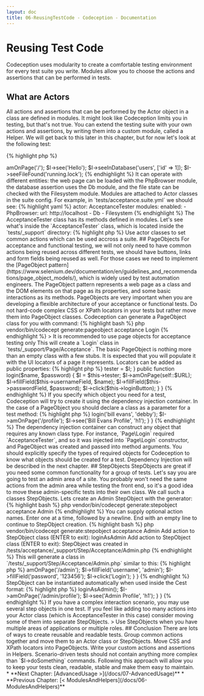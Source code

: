 ```yaml
---
layout: doc
title: 06-ReusingTestCode - Codeception - Documentation
---
```


# Reusing Test Code

Codeception uses modularity to create a comfortable testing environment for every test suite you write.
Modules allow you to choose the actions and assertions that can be performed in tests.

## What are Actors

All actions and assertions that can be performed by the Actor object in a class are defined in modules.
It might look like Codeception limits you in testing, but that's not true. You can extend the testing suite
with your own actions and assertions, by writing them into a custom module, called a Helper.
We will get back to this later in this chapter, but for now let's look at the following test:

{% highlight php %}

<?php
$I->amOnPage('/');
$I->see('Hello');
$I->seeInDatabase('users', ['id' => 1]);
$I->seeFileFound('running.lock');

{% endhighlight %}

It can operate with different entities: the web page can be loaded with the PhpBrowser module,
the database assertion uses the Db module, and the file state can be checked with the Filesystem module.

Modules are attached to Actor classes in the suite config.
For example, in `tests/acceptance.suite.yml` we should see:

{% highlight yaml %}

actor: AcceptanceTester
modules:
    enabled:
        - PhpBrowser:
            url: http://localhost
        - Db
        - Filesystem

{% endhighlight %}

The AcceptanceTester class has its methods defined in modules.
Let's see what's inside the `AcceptanceTester` class, which is located inside the `tests/_support` directory:

{% highlight php %}

<?php
/**
 * Inherited Methods
 * @method void wantToTest($text)
 * @method void wantTo($text)
 * @method void execute($callable)
 * @method void expectTo($prediction)
 * @method void expect($prediction)
 * @method void amGoingTo($argumentation)
 * @method void am($role)
 * @method void lookForwardTo($achieveValue)
 * @method void comment($description)
 * @method void haveFriend($name, $actorClass = null)
 *
 * @SuppressWarnings(PHPMD)
*/
class AcceptanceTester extends \Codeception\Actor
{
    use _generated\AcceptanceTesterActions;

   /**
    * Define custom actions here
    */
}

{% endhighlight %}

The most important part is the `_generated\AcceptanceTesterActions` trait, which is used as a proxy for enabled modules.
It knows which module executes which action and passes parameters into it.
This trait was created by running `codecept build` and is regenerated each time module or configuration changes.

> Use actor classes to set common actions which can be used accross a suite.


## PageObjects

For acceptance and functional testing, we will not only need to have common actions being reused across different tests,
we should have buttons, links and form fields being reused as well. For those cases we need to implement
the [PageObject pattern](https://www.selenium.dev/documentation/en/guidelines_and_recommendations/page_object_models/),
which is widely used by test automation engineers. The PageObject pattern represents a web page as a class
and the DOM elements on that page as its properties, and some basic interactions as its methods.
PageObjects are very important when you are developing a flexible architecture of your acceptance or functional tests.
Do not hard-code complex CSS or XPath locators in your tests but rather move them into PageObject classes.

Codeception can generate a PageObject class for you with command:

{% highlight bash %}

php vendor/bin/codecept generate:pageobject acceptance Login

{% endhighlight %}

> It is recommended to use page objects for acceptance testing only

This will create a `Login` class in `tests/_support/Page/Acceptance`.
The basic PageObject is nothing more than an empty class with a few stubs.

It is expected that you will populate it with the UI locators of a page it represents. Locators can be added as public properties:

{% highlight php %}

<?php
namespace Page\Acceptance;

class Login
{
    public static $URL = '/login';

    public $usernameField = '#mainForm #username';
    public $passwordField = '#mainForm input[name=password]';
    public $loginButton = '#mainForm input[type=submit]';

    // ...
}

{% endhighlight %}

But let's move further. The PageObject concept specifies that the methods for the page interaction should also be stored in a PageObject class. 

Let's define a `login` method in this class:

{% highlight php %}

<?php
namespace Page\Acceptance;

class Login
{
    public static $URL = '/login';

    public $usernameField = '#mainForm #username';
    public $passwordField = '#mainForm input[name=password]';
    public $loginButton = '#mainForm input[type=submit]';

    /**
     * @var AcceptanceTester
     */
    protected $tester;

    // we inject AcceptanceTester into our class
    public function __construct(\AcceptanceTester $I)
    {
        $this->tester = $I;
    }

    public function login($name, $password)
    {
        $I = $this->tester;

        $I->amOnPage(self::$URL);
        $I->fillField($this->usernameField, $name);
        $I->fillField($this->passwordField, $password);
        $I->click($this->loginButton);
    }
}

{% endhighlight %}

If you specify which object you need for a test, Codeception will try to create it using the dependency injection container.
In the case of a PageObject you should declare a class as a parameter for a test method:

{% highlight php %}

<?php
class UserCest
{
    function showUserProfile(AcceptanceTester $I, \Page\Acceptance\Login $loginPage)
    {
        $loginPage->login('bill evans', 'debby');
        $I->amOnPage('/profile');
        $I->see('Bill Evans Profile', 'h1');
    }
}

{% endhighlight %}

The dependency injection container can construct any object that requires any known class type.
For instance, `Page\Login` required `AcceptanceTester`, and so it was injected into `Page\Login` constructor,
and PageObject was created and passed into method arguments. You should explicitly specify
the types of required objects for Codeception to know what objects should be created for a test.
Dependency Injection will be described in the next chapter.

## StepObjects

StepObjects are great if you need some common functionality for a group of tests.
Let's say you are going to test an admin area of a site. You probably won't need the same actions from the admin area
while testing the front end, so it's a good idea to move these admin-specific tests into their own class.
We call such a classes StepObjects.

Lets create an Admin StepObject with the generator:

{% highlight bash %}

php vendor/bin/codecept generate:stepobject acceptance Admin

{% endhighlight %}

You can supply optional action names. Enter one at a time, followed by a newline.
End with an empty line to continue to StepObject creation.

{% highlight bash %}

php vendor/bin/codecept generate:stepobject acceptance Admin
Add action to StepObject class (ENTER to exit): loginAsAdmin
Add action to StepObject class (ENTER to exit):
StepObject was created in /tests/acceptance/_support/Step/Acceptance/Admin.php

{% endhighlight %}

This will generate a class in `/tests/_support/Step/Acceptance/Admin.php` similar to this:

{% highlight php %}

<?php
namespace Step\Acceptance;

class Admin extends \AcceptanceTester
{
    public function loginAsAdmin()
    {
        $I = $this;
    }
}

{% endhighlight %}

As you see, this class is very simple. It extends the `AcceptanceTester` class,
meaning it can access all the methods and properties of `AcceptanceTester`.

The `loginAsAdmin` method may be implemented like this:

{% highlight php %}

<?php
namespace Step\Acceptance;

class Admin extends \AcceptanceTester
{
    public function loginAsAdmin()
    {
        $I = $this;
        $I->amOnPage('/admin');
        $I->fillField('username', 'admin');
        $I->fillField('password', '123456');
        $I->click('Login');
    }
}

{% endhighlight %}


StepObject can be instantiated automatically when used inside the Cest format:

{% highlight php %}

<?php
class UserCest
{
    function showUserProfile(\Step\Acceptance\Admin $I)
    {
        $I->loginAsAdmin();
        $I->amOnPage('/admin/profile');
        $I->see('Admin Profile', 'h1');
    }
}

{% endhighlight %}

If you have a complex interaction scenario, you may use several step objects in one test.
If you feel like adding too many actions into your Actor class
(which is AcceptanceTester in this case) consider moving some of them into separate StepObjects.

> Use StepObjects when you have multiple areas of applications or multiple roles.


## Conclusion

There are lots of ways to create reusable and readable tests. Group common actions together
and move them to an Actor class or StepObjects. Move CSS and XPath locators into PageObjects.
Write your custom actions and assertions in Helpers.
Scenario-driven tests should not contain anything more complex than `$I->doSomething` commands.
Following this approach will allow you to keep your tests clean, readable, stable and make them easy to maintain.




* **Next Chapter: [AdvancedUsage >](/docs/07-AdvancedUsage)**
* **Previous Chapter: [< ModulesAndHelpers](/docs/06-ModulesAndHelpers)**
